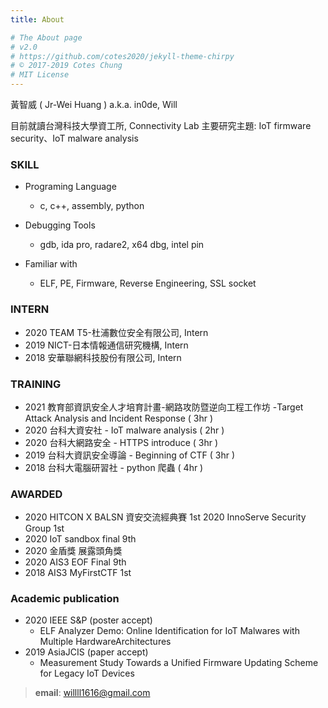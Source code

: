 ```yaml
---
title: About

# The About page
# v2.0
# https://github.com/cotes2020/jekyll-theme-chirpy
# © 2017-2019 Cotes Chung
# MIT License
---
```


黃智威 ( Jr-Wei Huang ) a.k.a. in0de, Will

目前就讀台灣科技大學資工所, Connectivity Lab
主要研究主題: IoT firmware security、IoT malware analysis

### SKILL
- Programing Language
    - c, c++, assembly, python

- Debugging Tools
    - gdb, ida pro, radare2, x64 dbg, intel pin

- Familiar with
    - ELF, PE, Firmware, Reverse Engineering,
SSL socket

### INTERN
- 2020 TEAM T5-杜浦數位安全有限公司, Intern
- 2019 NICT-日本情報通信研究機構, Intern
- 2018 安華聯網科技股份有限公司, Intern

### TRAINING
- 2021 教育部資訊安全人才培育計畫-網路攻防暨逆向工程工作坊 -Target Attack Analysis and Incident Response ( 3hr )
- 2020 台科大資安社 - IoT malware analysis ( 2hr )
- 2020 台科大網路安全 - HTTPS introduce ( 3hr )
- 2019 台科大資訊安全導論 - Beginning of CTF ( 3hr )
- 2018 台科大電腦研習社 - python 爬蟲 ( 4hr )

### AWARDED
- 2020 HITCON X BALSN 資安交流經典賽 1st 2020 InnoServe Security Group 1st
- 2020 IoT sandbox final 9th
- 2020 金盾獎 展露頭角獎
- 2020 AIS3 EOF Final 9th 
- 2018 AIS3 MyFirstCTF 1st

### Academic publication
- 2020 IEEE S&P (poster accept)
    - ELF Analyzer Demo: Online Identification for IoT Malwares with Multiple HardwareArchitectures
- 2019 AsiaJCIS (paper accept)
    - Measurement Study Towards a Unified Firmware Updating Scheme for Legacy IoT Devices 

> **email**: willll1616@gmail.com
